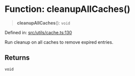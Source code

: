 # Function: cleanupAllCaches()

> **cleanupAllCaches**(): `void`

Defined in: [src/utils/cache.ts:130](https://github.com/Nick2bad4u/Uptime-Watcher/blob/2a45eeb1723f8f7089001af2c92aa07d82dfe7e4/src/utils/cache.ts#L130)

Run cleanup on all caches to remove expired entries.

## Returns

`void`
